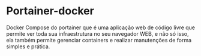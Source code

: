 # Portainer-docker
Docker Compose do portainer que é uma aplicação web de código livre que permite ver toda sua infraestrutura no seu navegador WEB, e não só isso, ela também permite gerenciar containers e realizar manutenções de forma simples e prática.

